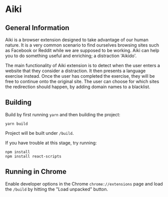 # Aiki

## General Information
 
Aiki is a browser extension designed to take advantage of our human nature. 
It is a very common scenario to find ourselves browsing sites such as Facebook or Reddit while we are supposed to be working. 
Aiki can help you to do something useful and enriching; a distraction 'Aikido'. 

The main functionality of Aiki extension is to detect when the user enters a website that they consider a distraction. 
It then presents a language exercise instead. Once the user has completed the exercise, they will be free to continue onto the original site. 
The user can choose for which sites the redirection should happen, by adding domain names to a blacklist. 

## Building

Build by first running `yarn` and then building the project:

```shell
yarn build
```

Project will be built under `/build`.

If you have trouble at this stage, try running:

```shell
npm install
npm install react-scripts
```

## Running in Chrome

Enable developer options in the Chrome `chrome://extensions` page and load the `/build` by hitting the "Load unpacked" button.
